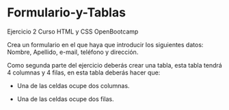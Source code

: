 # Formulario-y-Tablas
Ejercicio 2 Curso HTML y CSS OpenBootcamp

Crea un formulario en el que haya que introducir los siguientes datos: Nombre, Apellido, e-mail, teléfono y dirección.


Como segunda parte del ejercicio deberás crear una tabla, esta tabla tendrá 4 columnas y 4 filas, en esta tabla deberás hacer que:


- Una de las celdas ocupe dos columnas.

- Una de las celdas ocupe dos filas.
